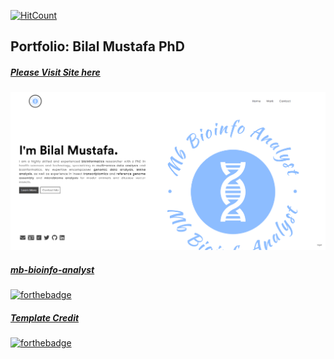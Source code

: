 [![HitCount](https://hits.dwyl.com/mb-bioinfo-analyst/Portfolio.svg?style=flat-square)](http://hits.dwyl.com/mb-bioinfo-analyst/Portfolio)
## Portfolio: Bilal Mustafa PhD 
#### 

##### <a href="https://mb-bioinfo-analyst.github.io/Portfolio/">Please Visit Site here</a>


<img src="https://github.com/mb-bioinfo-analyst/Portfolio/blob/master/screenshots/1.png?raw=false">




##### <a href="https://github.com/mb-bioinfo-analyst">mb-bioinfo-analyst</a>

[![forthebadge](https://forthebadge.com/images/badges/powered-by-coffee.svg)](https://github.com/mb-bioinfo-analyst)
















##### <a href="https://github.com/ishandeveloper">Template Credit</a>

[![forthebadge](https://forthebadge.com/images/badges/built-with-love.svg)](https://github.com/ishandeveloper)
